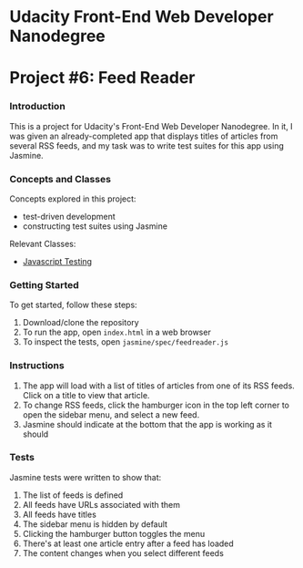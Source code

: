 # Udacity Front-End Web Developer Nanodegree
# Project #6: Feed Reader

### Introduction
This is a project for Udacity's Front-End Web Developer Nanodegree. In it, I was given an already-completed app that displays titles of articles from several RSS feeds, and my task was to write test suites for this app using Jasmine.
### Concepts and Classes
Concepts explored in this project:

  - test-driven development
  - constructing test suites using Jasmine

Relevant Classes:
  - [Javascript Testing](https://www.udacity.com/course/javascript-testing--ud549)

### Getting Started
To get started, follow these steps:

1. Download/clone the repository
2. To run the app, open ```index.html``` in a web browser
3. To inspect the tests, open ```jasmine/spec/feedreader.js```

### Instructions
1. The app will load with a list of titles of articles from one of its RSS feeds. Click on a title to view that article.
2. To change RSS feeds, click the hamburger icon in the top left corner to open the sidebar menu, and select a new feed.
3. Jasmine should indicate at the bottom that the app is working as it should

### Tests
Jasmine tests were written to show that:

1. The list of feeds is defined
2. All feeds have URLs associated with them
3. All feeds have titles
4. The sidebar menu is hidden by default
5. Clicking the hamburger button toggles the menu
6. There's at least one article entry after a feed has loaded
7. The content changes when you select different feeds
